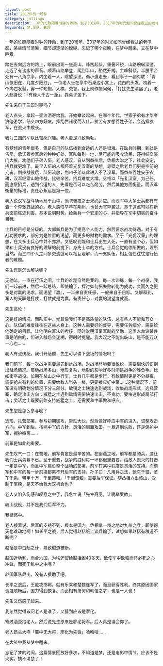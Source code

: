 ```yaml
---
layout: post
title: 2017年的一场梦
category: jottings
description: 一年的忙碌随着时钟的转动，到了2018年。2017年的时光如同曾经看过的老电影，某些情节清晰，细节却逐渐的模糊。唯有一梦记忆犹新
keywords: 梦,军队，管理
--- 
```


一年的忙碌随着时钟的转动，到了2018年。2017年的时光如同曾经看过的老电影，某些情节清晰，细节却逐渐的模糊。忘记了哪个夜晚，在梦中醒来，又在梦中睡着。

踏在去向远方的路上，眼前出现一座高山。峰峦起伏，重叠环绕，山路蜿蜒深邃。走近了有流水的声音。顺着山路攀登，爬到半山，豁然开朗。主峰斜倾，半腰平台处有一八角凉亭。内坐着一人，眺望深思。循小道走去，看到亭子一副对联：「青山依旧在，几度夕阳红」。一位老人坐在亭中石桌边小凳上，花白的头发，梳着一个向右发髻，穿一件短袍，大襟、交领。我上前作揖问候，「打扰先生清幽了」。老人起身说：「有缘人千古一逢」。靠桌子坐下。

先生来自于三国时期吗？

老人点头，拿起一壶浊酒寄给我。开始攀谈起来。在哪个年代，世家子弟有才华者浪迹游学，结交四方好友，择乱世诸侯而入仕。贫苦有梦想百姓子弟，会选择参军，在战火中成长。

我对三国的军队比较感兴趣。老人更是兴致勃勃。

有梦想的青年很多，但是自己的队伍找到合适的人还是很难。在缺兵时期，到处是告示，承诺着参军后的种种好处，军队每到一地，尽可能的吸收流民，还得结交豪门大族，劝他们子弟入伍。老人感叹，自从到益州后，丞相大治之下，社会安定，招兵就更难了。最早入伍的人都怀着光复汉室的梦想。赤壁之后老兵们更是空前的亢奋。荆州战役后，队伍流散，荆州子弟从此进入不了汉军。而益州百姓安于农耕，汉军经常山地作战，比较辛苦，招兵难度大增。丞相以「光复汉室」为己任，而底层招兵，遇到合适的人，先看是否可以吃苦耐劳，然后其他方面衡量。而汉军衡量的标准，责任心永远是第一位。

老人说汉军战斗场地局于山中，驰骋骑技之士未必适应。而汉军中大多士兵都有有着一个奔驰野战的心。老人感叹早年在荆州，也曾大军奔袭过，基于这点可以在新兵面前陈述利害，基本说明时势。给新兵一个安定的心，并指导在军中切实的奋斗目标。

士兵的目标是分级的。大部新兵是为了提高个人能力，然后要求战功待遇。对于有战功要求的，部分为是位置的渴望，而更多的财物的需求。至于「光复汉室」的理想，在大多士兵心中并不亦然。又感叹到能和士兵出生入死，一直有这个心，但如果和士兵没有良好的理解的前提下，身先士卒的方式，士兵会觉的你所做的，理所当然。而三四个人之间多交流就可以相互理解，而一支队伍，相互信任往往是行伍者的难题。

先生您是怎么解决呢？

无他法，一直在行伍之间，士兵的难题自然是我的。每一次训练，每一个战役，我们一起前进，然后一起总结，即使输了，探讨如何把失败转化为成功，久而久之更多是对赢的渴求。而渴望『赢』，一半来自责任感，一般来自于目标。又解释到，军人的天职是打仗，打仗就是为赢，有责任心，对赢的渴望度就高。

先生高论！

这是好的情况，而队伍中，尤其像我们不是高质量的队伍，总有些人不能和万众一心。队伍的难度往往在这些人身上。这种人需要好的督导，需要任务细分，需要给他确定的目标，让他明白军法的考核，同时说明汉军军制的奖励。这类人单论某件事是明白的，但进入战场会迷糊，得时时提醒。我大汉之不能出岐山，是不能万众一心也……

老人有点伤感。我引开话题，先生可以讲下战场的情况吗？

我们前军，每一次战争需要最先到达战场。对战场环境要很敏锐，需要很快的识别出战场情况。蜀地战场多山，地形复杂，地形的影响好多时间是战争的胜负手。比如街亭战役。长期在丛山之中行军，士兵几乎都是步行，有敌情时更是不分昼夜，需要抢占有利的位置，需要给敌人当头一棒，更要接应好中军……这种情况下，前军没有明确划分情况下分三部分。敏锐之士快速达到战场，收集战场形式，选择营寨，确定攻击方向；威猛之士遇到敌情需要快速出击，不贪功，要快速形成局部打击；灵活之士既要前路支持威猛之士，还需要和中军做和呼应。

先生您是怎么参与呢？

选形、扎营部署，参与初期猛攻，带动大伙，然后做好呼应中军的进入，调整攻击方向。中军到后，按照中军的方针，灵活的侧翼攻击。一旦遇到失败，还是保护中军，掩护撤离……

前军是如此的重要。

先生叹气一口：在蜀地，前军肯定是最辛苦的。在幽燕之地，前军都是骑兵，这让我们士兵羡慕不已。至于重要，战争的胜利每一环都很重要要。给敌人毁灭的打击一定是中军，而且中军肩负整个战场的部署，前军在某种程度是灵活的支持。而前军和中军的每一步前进都离不开后军的支持。孙子曰：凡用兵之法，驰车千驷，革车千乘，带甲十万，千里馈粮。「千里馈粮」需要后军保证。随丞相六出岐山，受制于军粮，是天不给我大汉机会也？

老人又陷入伤感和叹息之中了，我急忙说「先生高见，让晚辈受教」。

岐山战役，并不是我们后军不力。

我疑惑中。

老人接着说。后军的支持不到，根本是国力。丞相拿一州之地对九州之兵，即使撼天也难动地啊！如长平之战，后人觉得赵括纸上谈兵输了，试想如果赵括有粮道不断呢？

赵括是中白起之计，导致粮道被断。

赵国近地利，而合六国，为啥还使给赵括困40多天，致使军中缺粮而怀必死之心冲锋，而死于乱中之中呢？

赵国军队尽出，没有人援助了吧。

长平之战后，王龁攻邯郸，就有乐乘和楚魏连军了，而且获得胜利。终其原因国家调度顺畅后，国力得到恢复。而丞相有萧何和韩信之才，也是一人也！

先生又伤感了起来。

我忽然觉得该问老人是谁了，又猜到应该是廖化。

寄过酒壶给老人，然后说先生原来是廖老将军。后人真是误会你了。

老人昂头大呼「蜀中无大将，廖化为先锋」哈哈哈……

在大笑中我从梦中醒来。

忘记了梦的时间，这篇情景回放好多次，不知道是梦，还是电影中情节，应该不是现实，搞不清楚了！